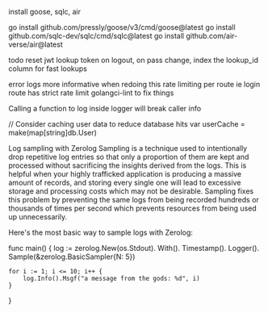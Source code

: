 install goose, sqlc, air

go install github.com/pressly/goose/v3/cmd/goose@latest
go install github.com/sqlc-dev/sqlc/cmd/sqlc@latest
go install github.com/air-verse/air@latest

todo reset jwt lookup token on logout, on pass change,
index the lookup_id column for fast lookups

error logs more informative when redoing this
rate limiting per route ie login route has strict rate limit
golangci-lint to fix things


Calling a function to log inside logger will break caller info

// Consider caching user data to reduce database hits
var userCache = make(map[string]db.User)


Log sampling with Zerolog
Sampling is a technique used to intentionally drop repetitive log entries so that only a proportion of them are kept and processed without sacrificing the insights derived from the logs. This is helpful when your highly trafficked application is producing a massive amount of records, and storing every single one will lead to excessive storage and processing costs which may not be desirable. Sampling fixes this problem by preventing the same logs from being recorded hundreds or thousands of times per second which prevents resources from being used up unnecessarily.

Here's the most basic way to sample logs with Zerolog:

func main() {
    log := zerolog.New(os.Stdout).
        With().
        Timestamp().
        Logger().
        Sample(&zerolog.BasicSampler{N: 5})

    for i := 1; i <= 10; i++ {
        log.Info().Msgf("a message from the gods: %d", i)
    }
}
